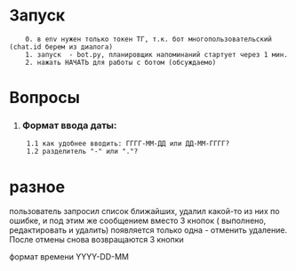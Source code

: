 # Запуск

        0. в env нужен только токен ТГ, т.к. бот многопользовательский (chat.id берем из диалога)
        1. запуск  - bot.py, планировщик напоминаний стартует через 1 мин.
        2. нажать НАЧАТЬ для работы с ботом (обсуждаемо)

# Вопросы

1. ### Формат ввода даты:

        1.1 как удобнее вводить: ГГГГ-ММ-ДД или ДД-ММ-ГГГГ?
        1.2 разделитель "-" или "."?

# разное

пользователь запросил список ближайших, удалил какой-то из них по ошибке, и под этим же сообщением вместо 3 кнопок (
выполнено, редактировать и удалить) появляется только одна - отменить удаление. После отмены снова возвращаются 3 кнопки

формат времени YYYY-DD-MM